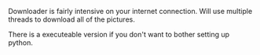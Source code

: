 Downloader is fairly intensive on your internet connection.
Will use multiple threads to download all of the pictures.

There is a executeable version if you don't want to bother setting up python.
